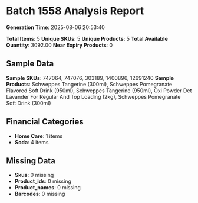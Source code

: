 # Batch 1558 Analysis Report

**Generation Time**: 2025-08-06 20:53:40

**Total Items**: 5
**Unique SKUs**: 5
**Unique Products**: 5
**Total Available Quantity**: 3092.00
**Near Expiry Products**: 0

## Sample Data
**Sample SKUs**: 747064, 747076, 303189, 1400896, 12691240
**Sample Products**: Schweppes Tangerine (300ml), Schweppes Pomegranate Flavored Soft Drink (950ml), Schweppes Tangerine (950ml), Oxi Powder Det Lavander For Regular And Top Loading (2kg), Schweppes Pomegranate Soft Drink (300ml)

## Financial Categories
- **Home Care**: 1 items
- **Soda**: 4 items

## Missing Data
- **Skus**: 0 missing
- **Product_ids**: 0 missing
- **Product_names**: 0 missing
- **Barcodes**: 0 missing
